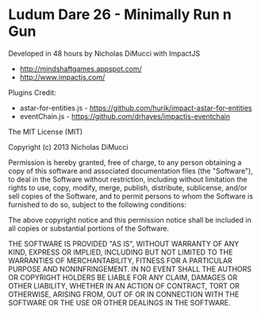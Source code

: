 Ludum Dare 26 - Minimally Run n Gun
======
Developed in 48 hours by Nicholas DiMucci with ImpactJS

* http://mindshaftgames.appspot.com/
* http://www.impactjs.com/

Plugins Credit:
* astar-for-entities.js - https://github.com/hurik/impact-astar-for-entities
* eventChain.js - https://github.com/drhayes/impactjs-eventchain

The MIT License (MIT)

Copyright (c) 2013 Nicholas DiMucci

Permission is hereby granted, free of charge, to any person obtaining a copy of
this software and associated documentation files (the "Software"), to deal in
the Software without restriction, including without limitation the rights to
use, copy, modify, merge, publish, distribute, sublicense, and/or sell copies of
the Software, and to permit persons to whom the Software is furnished to do so,
subject to the following conditions:

The above copyright notice and this permission notice shall be included in all
copies or substantial portions of the Software.

THE SOFTWARE IS PROVIDED "AS IS", WITHOUT WARRANTY OF ANY KIND, EXPRESS OR
IMPLIED, INCLUDING BUT NOT LIMITED TO THE WARRANTIES OF MERCHANTABILITY, FITNESS
FOR A PARTICULAR PURPOSE AND NONINFRINGEMENT. IN NO EVENT SHALL THE AUTHORS OR
COPYRIGHT HOLDERS BE LIABLE FOR ANY CLAIM, DAMAGES OR OTHER LIABILITY, WHETHER
IN AN ACTION OF CONTRACT, TORT OR OTHERWISE, ARISING FROM, OUT OF OR IN
CONNECTION WITH THE SOFTWARE OR THE USE OR OTHER DEALINGS IN THE SOFTWARE.
